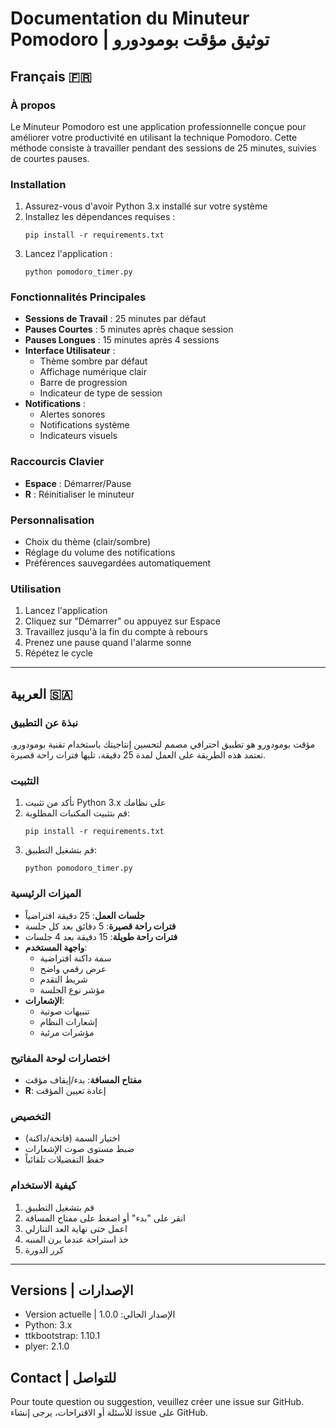 # Documentation du Minuteur Pomodoro | توثيق مؤقت بومودورو

## Français 🇫🇷

### À propos
Le Minuteur Pomodoro est une application professionnelle conçue pour améliorer votre productivité en utilisant la technique Pomodoro. Cette méthode consiste à travailler pendant des sessions de 25 minutes, suivies de courtes pauses.

### Installation
1. Assurez-vous d'avoir Python 3.x installé sur votre système
2. Installez les dépendances requises :
   ```
   pip install -r requirements.txt
   ```
3. Lancez l'application :
   ```
   python pomodoro_timer.py
   ```

### Fonctionnalités Principales
- **Sessions de Travail** : 25 minutes par défaut
- **Pauses Courtes** : 5 minutes après chaque session
- **Pauses Longues** : 15 minutes après 4 sessions
- **Interface Utilisateur** :
  - Thème sombre par défaut
  - Affichage numérique clair
  - Barre de progression
  - Indicateur de type de session
- **Notifications** :
  - Alertes sonores
  - Notifications système
  - Indicateurs visuels

### Raccourcis Clavier
- **Espace** : Démarrer/Pause
- **R** : Réinitialiser le minuteur

### Personnalisation
- Choix du thème (clair/sombre)
- Réglage du volume des notifications
- Préférences sauvegardées automatiquement

### Utilisation
1. Lancez l'application
2. Cliquez sur "Démarrer" ou appuyez sur Espace
3. Travaillez jusqu'à la fin du compte à rebours
4. Prenez une pause quand l'alarme sonne
5. Répétez le cycle

---

## العربية 🇸🇦

### نبذة عن التطبيق
مؤقت بومودورو هو تطبيق احترافي مصمم لتحسين إنتاجيتك باستخدام تقنية بومودورو. تعتمد هذه الطريقة على العمل لمدة 25 دقيقة، تليها فترات راحة قصيرة.

### التثبيت
1. تأكد من تثبيت Python 3.x على نظامك
2. قم بتثبيت المكتبات المطلوبة:
   ```
   pip install -r requirements.txt
   ```
3. قم بتشغيل التطبيق:
   ```
   python pomodoro_timer.py
   ```

### الميزات الرئيسية
- **جلسات العمل**: 25 دقيقة افتراضياً
- **فترات راحة قصيرة**: 5 دقائق بعد كل جلسة
- **فترات راحة طويلة**: 15 دقيقة بعد 4 جلسات
- **واجهة المستخدم**:
  - سمة داكنة افتراضية
  - عرض رقمي واضح
  - شريط التقدم
  - مؤشر نوع الجلسة
- **الإشعارات**:
  - تنبيهات صوتية
  - إشعارات النظام
  - مؤشرات مرئية

### اختصارات لوحة المفاتيح
- **مفتاح المسافة**: بدء/إيقاف مؤقت
- **R**: إعادة تعيين المؤقت

### التخصيص
- اختيار السمة (فاتحة/داكنة)
- ضبط مستوى صوت الإشعارات
- حفظ التفضيلات تلقائياً

### كيفية الاستخدام
1. قم بتشغيل التطبيق
2. انقر على "بدء" أو اضغط على مفتاح المسافة
3. اعمل حتى نهاية العد التنازلي
4. خذ استراحة عندما يرن المنبه
5. كرر الدورة

---

## Versions | الإصدارات
- Version actuelle | الإصدار الحالي: 1.0.0
- Python: 3.x
- ttkbootstrap: 1.10.1
- plyer: 2.1.0

## Contact | للتواصل
Pour toute question ou suggestion, veuillez créer une issue sur GitHub.
للأسئلة أو الاقتراحات، يرجى إنشاء issue على GitHub.

